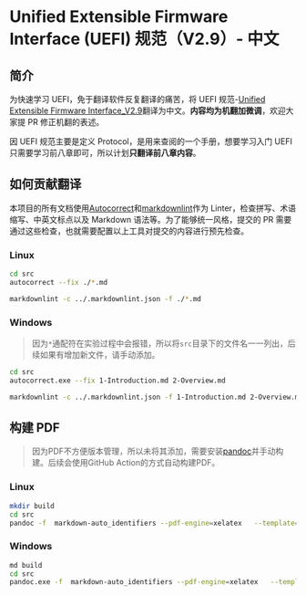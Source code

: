 # Unified Extensible Firmware Interface (UEFI) 规范（V2.9）- 中文

## 简介

为快速学习 UEFI，免于翻译软件反复翻译的痛苦，将 UEFI 规范-[Unified Extensible Firmware Interface_V2.9](https://uefi.org/sites/default/files/resources/UEFI_Spec_2_9_2021_03_18.pdf)翻译为中文。**内容均为机翻加微调**，欢迎大家提 PR 修正机翻的表述。

因 UEFI 规范主要是定义 Protocol，是用来查阅的一个手册，想要学习入门 UEFI 只需要学习前八章即可，所以计划**只翻译前八章内容**。

## 如何贡献翻译

本项目的所有文档使用[Autocorrect](https://github.com/huacnlee/autocorrect)和[markdownlint](https://github.com/DavidAnson/markdownlint)作为 Linter，检查拼写、术语缩写、中英文标点以及 Markdown 语法等。为了能够统一风格，提交的 PR 需要通过这些检查，也就需要配置以上工具对提交的内容进行预先检查。

### Linux

```bash
cd src
autocorrect --fix ./*.md

markdownlint -c ../.markdownlint.json -f ./*.md
```

### Windows

> 因为`*`通配符在实验过程中会报错，所以将`src`目录下的文件名一一列出，后续如果有增加新文件，请手动添加。

```bash
cd src
autocorrect.exe --fix 1-Introduction.md 2-Overview.md 

markdownlint -c ../.markdownlint.json -f 1-Introduction.md 2-Overview.md 
```

## 构建 PDF

> 因为PDF不方便版本管理，所以未将其添加，需要安装[pandoc](https://github.com/jgm/pandoc)并手动构建。后续会使用GitHub Action的方式自动构建PDF。

### Linux

```bash
mkdir build
cd src
pandoc -f  markdown-auto_identifiers --pdf-engine=xelatex   --template=../templates/mppl.tex -s --listings ./*.md -o ../build/UEFI-Spec-zh.pdf
```

### Windows

```bash
md build
cd src
pandoc.exe -f  markdown-auto_identifiers --pdf-engine=xelatex   --template=../templates/mppl.tex -s --listings 1-Introduction.md 2-Overview.md  -o ../build/UEFI-Spec-zh.pdf
```